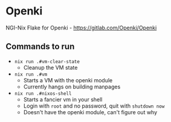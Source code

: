 # Openki

NGI-Nix Flake for Openki - <https://gitlab.com/Openki/Openki>

## Commands to run

- `nix run .#vm-clear-state`
  - Cleanup the VM state
- `nix run .#vm`
  - Starts a VM with the openki module
  - Currently hangs on building manpages
- `nix run .#nixos-shell`
  - Starts a fancier vm in your shell
  - Login with `root` and no password, quit with `shutdown now`
  - Doesn't have the openki module, can't figure out why

